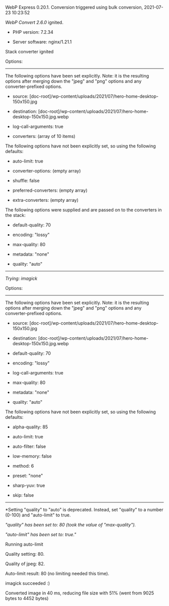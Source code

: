 WebP Express 0.20.1. Conversion triggered using bulk conversion, 2021-07-23 10:23:52

*WebP Convert 2.6.0*  ignited.
- PHP version: 7.2.34
- Server software: nginx/1.21.1

Stack converter ignited

Options:
------------
The following options have been set explicitly. Note: it is the resulting options after merging down the "jpeg" and "png" options and any converter-prefixed options.
- source: [doc-root]/wp-content/uploads/2021/07/hero-home-desktop-150x150.jpg
- destination: [doc-root]/wp-content/uploads/2021/07/hero-home-desktop-150x150.jpg.webp
- log-call-arguments: true
- converters: (array of 10 items)

The following options have not been explicitly set, so using the following defaults:
- auto-limit: true
- converter-options: (empty array)
- shuffle: false
- preferred-converters: (empty array)
- extra-converters: (empty array)

The following options were supplied and are passed on to the converters in the stack:
- default-quality: 70
- encoding: "lossy"
- max-quality: 80
- metadata: "none"
- quality: "auto"
------------


*Trying: imagick* 

Options:
------------
The following options have been set explicitly. Note: it is the resulting options after merging down the "jpeg" and "png" options and any converter-prefixed options.
- source: [doc-root]/wp-content/uploads/2021/07/hero-home-desktop-150x150.jpg
- destination: [doc-root]/wp-content/uploads/2021/07/hero-home-desktop-150x150.jpg.webp
- default-quality: 70
- encoding: "lossy"
- log-call-arguments: true
- max-quality: 80
- metadata: "none"
- quality: "auto"

The following options have not been explicitly set, so using the following defaults:
- alpha-quality: 85
- auto-limit: true
- auto-filter: false
- low-memory: false
- method: 6
- preset: "none"
- sharp-yuv: true
- skip: false
------------

*Setting "quality" to "auto" is deprecated. Instead, set "quality" to a number (0-100) and "auto-limit" to true. 
*"quality" has been set to: 80 (took the value of "max-quality").*
*"auto-limit" has been set to: true."*
Running auto-limit
Quality setting: 80. 
Quality of jpeg: 82. 
Auto-limit result: 80 (no limiting needed this time).
imagick succeeded :)

Converted image in 40 ms, reducing file size with 51% (went from 9025 bytes to 4452 bytes)
